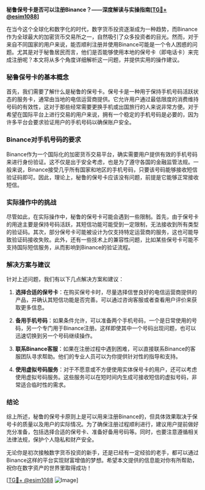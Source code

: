 **秘鲁保号卡是否可以注册Binance？——深度解读与实操指南[[TG💪+ @esim1088](https://t.me/s/esim1088)]**

在当今这个全球化和数字化的时代，数字货币投资逐渐成为一种趋势，而Binance作为全球最大的加密货币交易所之一，自然吸引了众多投资者的目光。然而，对于来自不同国家的用户来说，能否顺利注册并使用Binance可能是一个令人困惑的问题。尤其是对于秘鲁居民而言，他们是否能够使用本地的保号卡（即电话卡）来完成注册呢？本文将从多个角度详细解析这一问题，并提供实用的操作建议。

### 秘鲁保号卡的基本概念

首先，我们需要了解什么是秘鲁的保号卡。保号卡是一种用于保持手机号码活跃状态的服务卡，通常由当地的电信运营商提供。它允许用户通过最低限度的消费维持号码的有效性，这对于那些经常需要更换手机或出国旅行的人来说非常方便。对于希望在国际平台上进行交易的用户来说，拥有一个稳定的手机号码是必要的，因为许多平台会要求验证用户的手机号码以确保账户安全。

### Binance对手机号码的要求

Binance作为一个国际化的加密货币交易平台，确实需要用户提供有效的手机号码来进行身份验证。这不仅是出于安全考虑，也是为了遵守各国的金融监管法规。一般来说，Binance接受几乎所有国家和地区的手机号码，只要该号码能够接收短信验证码即可。因此，理论上，秘鲁的保号卡应该没有问题，前提是它能够正常接收短信。

### 实际操作中的挑战

尽管如此，在实际操作中，秘鲁的保号卡可能会遇到一些限制。首先，由于保号卡的用途主要是保持号码活跃，其短信功能可能受到一定限制，无法接收到所有类型的验证码。其次，部分保号卡可能被设计为仅支持特定运营商的服务，这也可能导致验证码接收失败。此外，还有一些技术上的兼容性问题，比如某些保号卡可能不支持国际短信服务，从而影响到Binance的验证流程。

### 解决方案与建议

针对上述问题，我们有以下几点解决方案和建议：

1. **选择合适的保号卡**：在购买保号卡时，尽量选择信誉良好的电信运营商提供的产品，并确认其短信功能是否完善。可以通过咨询客服或者查看用户评价来获取更多信息。

2. **备用手机号码**：如果条件允许，可以准备两个手机号码，一个是日常使用的号码，另一个专门用于Binance注册。这样即使其中一个号码出现问题，也可以迅速切换到另一个号码继续操作。

3. **联系Binance客服**：如果在注册过程中遇到困难，可以直接联系Binance的客服团队寻求帮助。他们的专业人员可以为你提供针对性的指导和支持。

4. **使用虚拟号码服务**：对于不愿意或不方便使用实体保号卡的用户，还可以考虑使用虚拟号码服务。这些服务可以在短时间内生成可接收短信的虚拟号码，非常适合临时性的需求。

### 结论

综上所述，秘鲁的保号卡原则上是可以用来注册Binance的，但具体效果取决于保号卡的质量以及用户的实际情况。为了确保注册过程顺利进行，建议用户提前做好充分准备，包括选择合适的保号卡、准备好备用号码等。同时，也要注意遵循相关法律法规，保护个人隐私和财产安全。

无论你是初次接触数字货币投资的新手，还是已经有一定经验的老手，都可以通过Binance这样的平台实现财富增值的梦想。希望本文提供的信息能对你有所帮助，祝你在数字资产的世界里取得成功！

[[TG💪+ @esim1088](https://t.me/s/esim1088) ![Image](https://i.postimg.cc/4NQfJmqS/Snipaste-2025-05-13-00-14-12.png)]
